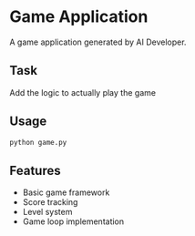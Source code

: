 # Game Application

A game application generated by AI Developer.

## Task
Add the logic to actually play the game

## Usage

```bash
python game.py
```

## Features

- Basic game framework
- Score tracking
- Level system
- Game loop implementation
